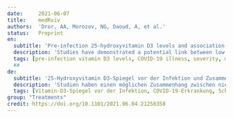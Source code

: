 ```yaml
---
date:     2021-06-07
title:    medRxiv 
authors:  'Dror, AA, Morozov, NG, Daoud, A, et al.'
status:   Preprint  
en:
  subtitle: 'Pre-infection 25-hydroxyvitamin D3 levels and association with severity of COVID-19 illness'
  description: 'Studies have demonstrated a potential link between low vitamin D levels and both an increased risk of infection with SARS-CoV-2 and poorer clinical outcomes but have not established temporality. This retrospective study examined if, and to what degree, a relationship exists between pre-infection serum vitamin D levels and disease severity and mortality of SARS-CoV-19. The records of individuals admitted between April 7th, 2020 and February 4th, 2021 to the Galilee Medical Center (GMC) in Nahariya, Israel with positive polymerase chain reaction (PCR) tests for SARS-CoV-2 were searched for vitamin D (VitD) levels measured 14 to 730 days prior to the positive PCR test.Patients admitted to GMC with COVID-19 were categorized according to disease severity and VitD level. Association between pre-infection VitD levels and COVID-19 severity was ascertained utilizing a multivariate regression analysis. Of 1176 patients admitted, 253 had VitD levels prior to COVID-19 infection. Compared with mildly or moderately diseased patients, those with severe or critical COVID-19 disease were more likely to have pre-infection vitamin D deficiency of less than 20 ng/mL; be older, and have diabetes. Vitamin D deficiency was associated with higher rates of mortality and comorbidities including COPD, diabetes, and hypertension. Among hospitalized COVID-19 patients, pre-infection deficiency of vitamin D was associated with increased disease severity and mortality.'
  tags: [pre-infection vitamin D3 levels, COVID-19 illness, severity, mortality]
  ##
de: 
  subtitle: '25-Hydroxyvitamin D3-Spiegel vor der Infektion und Zusammenhang mit dem Schweregrad der COVID-19-Erkrankung'
  description: 'Studien haben einen möglichen Zusammenhang zwischen niedrigen Vitamin-D-Spiegeln und einem erhöhten Risiko einer Infektion mit SARS-CoV-2 sowie schlechteren klinischen Ergebnissen aufgezeigt, jedoch keine zeitliche Zuordnung vorgenommen. In dieser retrospektiven Studie wurde untersucht, ob und inwieweit ein Zusammenhang zwischen dem Serum-Vitamin-D-Spiegel vor der Infektion und dem Schweregrad der Erkrankung sowie der Sterblichkeit bei SARS-CoV-19 besteht. Die Aufzeichnungen von Personen, die zwischen dem 7. April 2020 und dem 4. Februar 2021 in das Galilee Medical Center (GMC) in Nahariya, Israel, mit positiven Polymerase-Kettenreaktionstests (PCR) für SARS-CoV-2 eingeliefert wurden, wurden nach Vitamin-D-Spiegeln (VitD) durchsucht, die 14 bis 730 Tage vor dem positiven PCR-Test gemessen wurden.Patienten, die mit COVID-19 in das GMC eingeliefert wurden, wurden nach Krankheitsschwere und VitD-Spiegel kategorisiert. Der Zusammenhang zwischen dem VitD-Spiegel vor der Infektion und dem Schweregrad von COVID-19 wurde mit Hilfe einer multivariaten Regressionsanalyse ermittelt. Von 1176 aufgenommenen Patienten wiesen 253 einen VitD-Spiegel vor der COVID-19-Infektion auf. Im Vergleich zu leicht oder mäßig erkrankten Patienten wiesen Patienten mit schwerer oder kritischer COVID-19-Erkrankung vor der Infektion mit größerer Wahrscheinlichkeit einen Vitamin-D-Mangel von weniger als 20 ng/ml auf, waren älter und hatten Diabetes. Vitamin-D-Mangel war mit einer höheren Sterblichkeitsrate und Begleiterkrankungen wie COPD, Diabetes und Bluthochdruck verbunden. Bei hospitalisierten COVID-19-Patienten war ein Vitamin-D-Mangel vor der Infektion mit einer höheren Krankheitsschwere und Sterblichkeit verbunden.'
  tags: [Vitamin-D3-Spiegel vor der Infektion, COVID-19-Erkrankung, Schweregrad, Sterblichkeit]
group: "Treatments"
credit: https://doi.org/10.1101/2021.06.04.21258358
---
```


